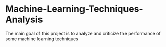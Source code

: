 # Machine-Learning-Techniques-Analysis
The main goal of this project is to analyze and criticize the performance of some machine learning techniques
